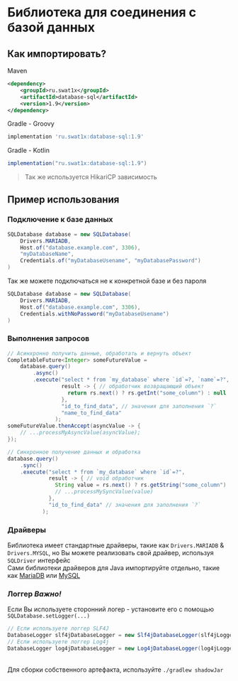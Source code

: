 # Библиотека для соединения с базой данных

## Как импортировать?

Maven
``` xml
<dependency>
    <groupId>ru.swat1x</groupId>
    <artifactId>database-sql</artifactId>
    <version>1.9</version>
</dependency>
```

Gradle - Groovy
``` groovy
implementation 'ru.swat1x:database-sql:1.9' 
```

Gradle - Kotlin
``` groovy
implementation("ru.swat1x:database-sql:1.9")
```

> Так же используется HikariCP зависимость

## Пример использования

### Подключение к базе данных

``` java
SQLDatabase database = new SQLDatabase(
    Drivers.MARIADB,
    Host.of("database.example.com", 3306),
    "myDatabaseName",
    Credentials.of("myDatabaseUsename", "myDatabasePassword")
)
```

Так же можете подключаться не к конкретной базе и без пароля

``` java
SQLDatabase database = new SQLDatabase(
    Drivers.MARIADB,
    Host.of("database.example.com", 3306),
    Credentials.withNoPassword("myDatabaseUsename")
)
```

### Выполнения запросов

``` java
// Асинхронно получить данные, обработать и вернуть объект
CompletableFuture<Integer> someFutureValue = 
    database.query()
        .async()
        .execute("select * from `my_database` where `id`=?, `name`=?",
                 result -> { // обработчик возвращающий объект
                   return rs.next() ? rs.getInt("some_column") : null
                 }, 
                 "id_to_find_data", // значения для заполнения `?`
                 "name_to_find_data"
               );
someFutureValue.thenAccept(asyncValue -> {
    // ...processMyAsyncValue(asyncValue);
});

// Синхронное получение данных и обработка
database.query()
    .sync()
    .execute("select * from `my_database` where `id`=?",
             result -> { // void обработчик
               String value = rs.next() ? rs.getString("some_column") : null;
               // ...processMySyncValue(value)                
             },
             "id_to_find_data" // значения для заполнения `?`
           );
```

### Драйверы
Библиотека имеет стандартные драйверы, такие как
`Drivers.MARIADB` & `Drivers.MYSQL`, но Вы можете реализовать свой драйвер, используя `SQLDriver` интерфейс\
Сами библиотеки драйверов для Java импортируйте отдельно, такие как [MariaDB](https://mvnrepository.com/artifact/org.mariadb.jdbc/mariadb-java-client) или [MySQL](https://mvnrepository.com/artifact/com.mysql/mysql-connector-j)

### Логгер _Важно!_
Если Вы используете сторонний логер - установите его с помощью `SQLDatabase.setLogger(...)`
``` java
// Если используете логгер SLF4J
DatabaseLogger slf4jDatabaseLogger = new Slf4jDatabaseLogger(slf4jLogger);
// Если используете логгер Log4j
DatabaseLogger log4jDatabaseLogger = new Log4jDatabaseLogger(log4jLogger);
```
\
Для сборки собственного артефакта, используйте `./gradlew shadowJar`

